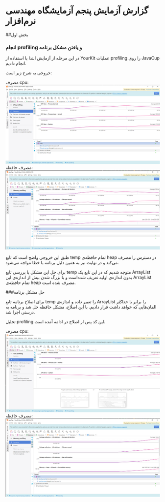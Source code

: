 # گزارش آزمایش پنجم آزمایشگاه مهندسی نرم‌افزار

##بخش اول
### انجام profiling و یافتن مشکل برنامه
در این مرحله از آزمایش ابتدا با استفاده از YourKit عملیات profiling را روی JavaCup انجام دادیم.

خروجی به شرح زیر است:

مصرف cpu:
![](static/before-cpu.png)
مصرف حافظه:
![](static/before-memory.png)

طبق این خروجی واضح است که تابع temp تمام حافظه‌ی heap در دسترس را مصرف می‌کند و در نهایت نیز به همین دلیل برنامه با خطا مواجه می‌شود.

برای حل این مشکل با بررسی تابع temp متوجه شدیم که در این تابع یک ArrayList بدون اندازه‌ی اولیه تعریف شده‌است و با بزرگ شدن بیش از اندازه‌ی این ArrayList تمام حافظه‌ی heap مصرف شده است.

###حل مشکل برنامه

برای اصلاح برنامه تابع temp را تغییر داده و اندازه‌ی ArrayList را برابر با حداکثر المان‌هایی که خواهد داشت قرار دادیم.
با این اصلاح، مشکل حافظه حل شد و برنامه به درستی اجرا شد.

تحلیل profiling این کد پس از اصلاح در ادامه آمده است.

مصرف cpu:
![](static/corrected-cpu.png)
مصرف حافظه:
![](static/corrected-memory.png)

